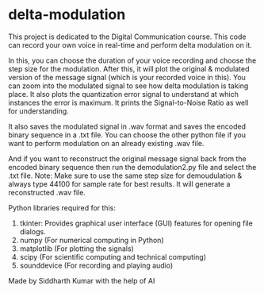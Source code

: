 # delta-modulation
This project is dedicated to the Digital Communication course.
This code can record your own voice in real-time and perform delta modulation on it.

In this, you can choose the duration of your voice recording and choose the step size for the modulation.
After this, it will plot the original & modulated version of the message signal (which is your recorded voice in this). You can zoom into the modulated signal to see how delta modulation is taking place. It also plots the quantization error signal to understand at which instances the error is maximum.
It prints the Signal-to-Noise Ratio as well for understanding.

It also saves the modulated signal in .wav format and saves the encoded binary sequence in a .txt file.
You can choose the other python file if you want to perform modulation on an already existing .wav file. 

And if you want to reconstruct the original message signal back from the encoded binary sequence then run the demodulation2.py file and select the .txt file.
Note: Make sure to use the same step size for demoudulation & always type 44100 for sample rate for best results. It will generate a reconstructed .wav file.

Python libraries required for this:
1. tkinter: Provides graphical user interface (GUI) features for opening file dialogs.
2. numpy (For numerical computing in Python)
3. matplotlib (For plotting the signals)
4. scipy (For scientific computing and technical computing)
5. sounddevice (For recording and playing audio)

Made by Siddharth Kumar with the help of AI
